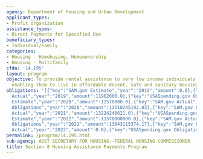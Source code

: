 ```yaml
---
agency: Department of Housing and Urban Development
applicant_types:
- Profit organization
assistance_types:
- Direct Payments for Specified Use
beneficiary_types:
- Individual/Family
categories:
- Housing - Homebuying, Homeownership
- Housing - Multifamily
cfda: '14.195'
layout: program
objective: To provide rental assistance to very low income individuals and families
  enabling them to live in affordable decent, safe and sanitary housing.
obligations: '[{"key":"SAM.gov Estimate","year":"2019","amount":0.0},{"key":"SAM.gov
  Actual","year":"2019","amount":11962000.0},{"key":"USASpending.gov Obligations","year":"2019","amount":11761029249.43},{"key":"SAM.gov
  Estimate","year":"2020","amount":12570000.0},{"key":"SAM.gov Actual","year":"2020","amount":12923591000.0},{"key":"USASpending.gov
  Obligations","year":"2020","amount":13218245192.03},{"key":"SAM.gov Estimate","year":"2021","amount":13000000000.0},{"key":"SAM.gov
  Actual","year":"2021","amount":13224246621.0},{"key":"USASpending.gov Obligations","year":"2021","amount":13320904025.71},{"key":"SAM.gov
  Estimate","year":"2022","amount":13378000000.0},{"key":"SAM.gov Actual","year":"2022","amount":13220925212.0},{"key":"USASpending.gov
  Obligations","year":"2022","amount":13843115374.17},{"key":"SAM.gov Estimate","year":"2023","amount":14679000000.0},{"key":"SAM.gov
  Actual","year":"2023","amount":0.0},{"key":"USASpending.gov Obligations","year":"2023","amount":13015781143.47}]'
permalink: /program/14.195.html
sub-agency: ASST SECRETARY FOR HOUSING--FEDERAL HOUSING COMMISSIONER
title: Section 8 Housing Assistance Payments Program
---
```

